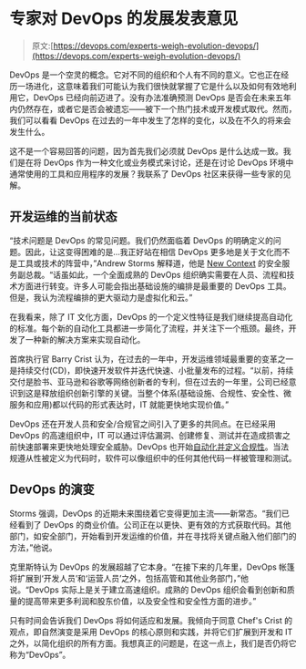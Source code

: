 # 专家对 DevOps 的发展发表意见

> 原文:[https://devops.com/experts-weigh-evolution-devops/](https://devops.com/experts-weigh-evolution-devops/)

DevOps 是一个空灵的概念。它对不同的组织和个人有不同的意义。它也正在经历一场进化，这意味着我们可能认为我们很快就掌握了它是什么以及如何有效地利用它，DevOps 已经向前迈进了。没有办法准确预测 DevOps 是否会在未来五年内仍然存在，或者它是否会被遗忘——被下一个热门技术或开发模式取代。然而，我们可以看看 DevOps 在过去的一年中发生了怎样的变化，以及在不久的将来会发生什么。

这不是一个容易回答的问题，因为首先我们必须就 DevOps 是什么达成一致。我们是在将 DevOps 作为一种文化或业务模式来讨论，还是在讨论 DevOps 环境中通常使用的工具和应用程序的发展？我联系了 DevOps 社区来获得一些专家的见解。

## 开发运维的当前状态

“技术问题是 DevOps 的常见问题。我们仍然面临着 DevOps 的明确定义的问题。因此，让这变得困难的是…我正好站在相信 DevOps 更多地是关于文化而不是工具或技术的阵营中，”Andrew Storms 解释道，他是 [New Context](https://www.newcontext.com/) 的安全服务副总裁。“话虽如此，一个全面成熟的 DevOps 组织确实需要在人员、流程和技术方面进行转变。许多人可能会指出基础设施的编排是最重要的 DevOps 工具。但是，我认为流程编排的更大驱动力是虚拟化和云。”

在我看来，除了 IT 文化方面，DevOps 的一个定义性特征是我们继续提高自动化的标准。每个新的自动化工具都进一步简化了流程，并关注下一个瓶颈。最终，开发了一种新的解决方案来实现自动化。

首席执行官 Barry Crist 认为，在过去的一年中，开发运维领域最重要的变革之一是持续交付(CD)，即快速开发软件并迭代快速、小批量发布的过程。“以前，持续交付是脸书、亚马逊和谷歌等网络创新者的专利，但在过去的一年里，公司已经意识到这是释放组织创新引擎的关键。当整个体系(基础设施、合规性、安全性、微服务和应用)都以代码的形式表达时，IT 就能更快地实现价值。”

DevOps 还在开发人员和安全/合规官之间引入了更多的共同点。在已经采用 DevOps 的高速组织中，IT 可以通过评估漏洞、创建修复、测试并在造成损害之前快速部署来更快地处理安全威胁。DevOps 也开始[自动化并定义合规性](https://devops.com/2016/03/18/devops-help-hinder-compliance/)。当法规遵从性被定义为代码时，软件可以像组织中的任何其他代码一样被管理和测试。

## DevOps 的演变

Storms 强调，DevOps 的近期未来围绕着它变得更加主流——新常态。“我们已经看到了 DevOps 的商业价值。公司正在以更快、更有效的方式获取代码。其他部门，如安全部门，开始看到开发运维的价值，并在寻找将关键点融入他们部门的方法，”他说。

克里斯特认为 DevOps 的发展超越了它本身。“在接下来的几年里，DevOps 帐篷将扩展到‘开发人员’和‘运营人员’之外，包括高管和其他业务部门，”他说。“DevOps 实际上是关于建立高速组织。成熟的 DevOps 组织会看到创新和质量的提高带来更多利润和股东价值，以及安全性和安全性方面的进步。”

只有时间会告诉我们 DevOps 将如何适应和发展。我倾向于同意 Chef's Crist 的观点，即自然演变是采用 DevOps 的核心原则和实践，并将它们扩展到开发和 IT 之外，以简化组织的所有方面。我想真正的问题是，在这一点上，我们是否仍将它称为“DevOps”。